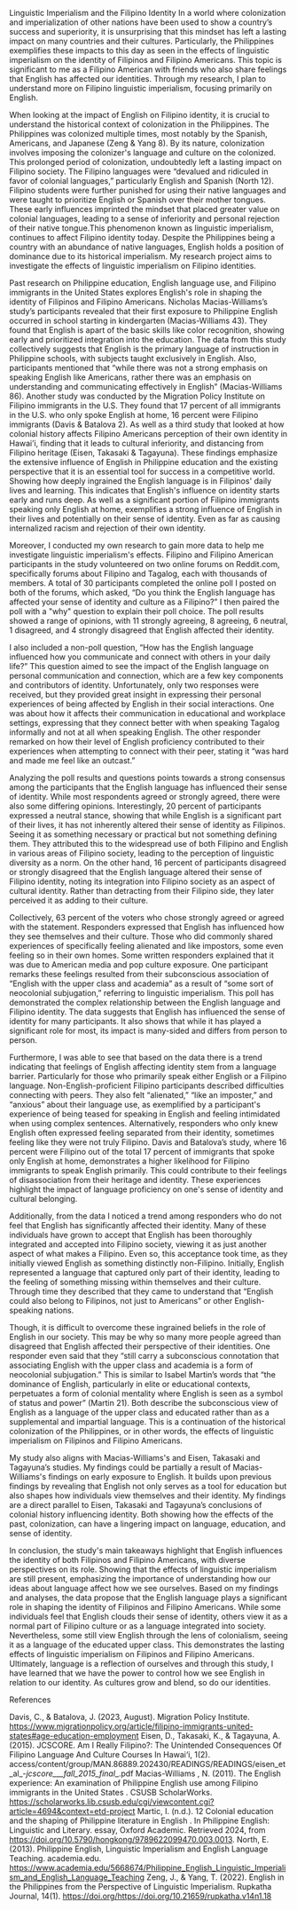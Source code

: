Linguistic Imperialism and the Filipino Identity
        	In a world where colonization and imperialization of other nations have been used to show a country’s success and superiority, it is unsurprising that this mindset has left a lasting impact on many countries and their cultures. Particularly, the Philippines exemplifies these impacts to this day as seen in the effects of linguistic imperialism on the identity of Filipinos and Filipino Americans. This topic is significant to me as a Filipino American with friends who also share feelings that English has affected our identities. Through my research, I plan to understand more on Filipino linguistic imperialism, focusing primarily on English.

When looking at the impact of English on Filipino identity, it is crucial to understand the
historical context of colonization in the Philippines. The Philippines was colonized multiple times, most notably by the Spanish, Americans, and Japanese (Zeng & Yang 8). By its nature, colonization involves imposing the colonizer's language and culture on the colonized. This prolonged period of colonization, undoubtedly left a lasting impact on Filipino society. The Filipino languages were “devalued and ridiculed in favor of colonial languages,” particularly English and Spanish (North 12). Filipino students were further punished for using their native languages and were taught to prioritize English or Spanish over their mother tongues. These early influences imprinted the mindset that placed greater value on colonial languages, leading to a sense of inferiority and personal rejection of their native tongue.This phenomenon known as linguistic imperialism, continues to affect Filipino identity today. Despite the Philippines being a country with an abundance of native languages, English holds a position of dominance due to its historical imperialism. My research project aims to investigate the effects of linguistic imperialism on Filipino identities.

Past research on Philippine education, English language use, and Filipino immigrants in the United States explores English's role in shaping the identity of Filipinos and Filipino Americans. Nicholas Macias-Williams’s study’s participants revealed that their first exposure to Philippine English occurred in school starting in kindergarten (Macias-Williams 43). They found that English is apart of the basic skills like color recognition, showing early and prioritized integration into the education. The data from this study collectively suggests that English is the primary language of instruction in Philippine schools, with subjects taught exclusively in English. Also, participants mentioned that “while there was not a strong emphasis on speaking English like Americans, rather there was an emphasis on understanding and communicating effectively in English” (Macias-Williams 86). Another study was conducted by the Migration Policy Institute on Filipino immigrants in the U.S. They found that 17 percent of all immigrants in the U.S. who only spoke English at home, 16 percent were Filipino immigrants (Davis & Batalova 2). As well as a third study that looked at how colonial history affects Filipino Americans perception of their own identity in Hawai’i, finding that it leads to cultural inferiority, and distancing from Filipino heritage (Eisen, Takasaki & Tagayuna). These findings emphasize the extensive influence of English in Philippine education and the existing perspective that it is an essential tool for success in a competitive world. Showing how deeply ingrained the English language is in Filipinos' daily lives and learning. This indicates that English's influence on identity starts early and runs deep. As well as a significant portion of Filipino immigrants speaking only English at home, exemplifies a strong influence of English in their lives and potentially on their sense of identity. Even as far as causing internalized racism and rejection of their own identity.

Moreover, I conducted my own research to gain more data to help me investigate linguistic imperialism's effects. Filipino and Filipino American participants in the study volunteered on two online forums on Reddit.com, specifically forums about Filipino and Tagalog, each with thousands of members. A total of 30 participants completed the online poll I posted on both of the forums, which asked, “Do you think the English language has affected your sense of identity and culture as a Filipino?” I then paired the poll with a "why" question to explain their poll choice. The poll results showed a range of opinions, with 11 strongly agreeing, 8 agreeing, 6 neutral, 1 disagreed, and 4 strongly disagreed that English affected their identity. 

I also included a non-poll question, “How has the English language influenced how you communicate and connect with others in your daily life?” This question aimed to see the impact of the English language on personal communication and connection, which are a few key components and contributors of identity. Unfortunately, only two responses were received, but they provided great insight in expressing their personal experiences of being affected by English in their social interactions. One was about how it affects their communication in educational and workplace settings, expressing that they connect better with when speaking Tagalog informally and not at all when speaking English. The other responder remarked on how their level of English proficiency contributed to their experiences when attempting to connect with their peer, stating it “was hard and made me feel like an outcast.”

Analyzing the poll results and questions points towards a strong consensus among the participants that the English language has influenced their sense of identity. While most respondents agreed or strongly agreed, there were also some differing opinions. Interestingly, 20 percent of participants expressed a neutral stance, showing that while English is a significant part of their lives, it has not inherently altered their sense of identity as Filipinos. Seeing it as something necessary or practical but not something defining them. They attributed this to the widespread use of both Filipino and English in various areas of Filipino society, leading to the perception of linguistic diversity as a norm. On the other hand, 16 percent of participants disagreed or strongly disagreed that the English language altered their sense of Filipino identity, noting its integration into Filipino society as an aspect of cultural identity. Rather than detracting from their Filipino side, they later perceived it as adding to their culture.

Collectively, 63 percent of the voters who chose strongly agreed or agreed with the statement. Responders expressed that English has influenced how they see themselves and their culture. Those who did commonly shared experiences of specifically feeling alienated and like impostors, some even feeling so in their own homes. Some written responders explained that it was due to American media and pop culture exposure. One participant remarks these feelings resulted from their subconscious association of “English with the upper class and academia” as a result of “some sort of neocolonial subjugation,” referring to linguistic imperialism. This poll has demonstrated the complex relationship between the English language and Filipino identity. The data suggests that English has influenced the sense of identity for many participants. It also shows that while it has played a significant role for most, its impact is many-sided and differs from person to person.

Furthermore, I was able to see that based on the data there is a trend indicating that feelings of English affecting identity stem from a language barrier. Particularly for those who primarily speak either English or a Filipino language. Non-English-proficient Filipino participants described difficulties connecting with peers. They also felt “alienated,” “like an imposter,” and “anxious” about their language use, as exemplified by a participant's experience of being teased for speaking in English and feeling intimidated when using complex sentences. Alternatively, responders who only knew English often expressed feeling separated from their identity, sometimes feeling like they were not truly Filipino. Davis and Batalova’s study, where 16 percent were Filipino out of the total 17 percent of immigrants that spoke only English at home, demonstrates a higher likelihood for Filipino immigrants to speak English primarily. This could contribute to their feelings of disassociation from their heritage and identity. These experiences highlight the impact of language proficiency on one's sense of identity and cultural belonging.

Additionally, from the data I noticed a trend among responders who do not feel that English has significantly affected their identity. Many of these individuals have grown to accept that English has been thoroughly integrated and accepted into Filipino society, viewing it as just another aspect of what makes a Filipino. Even so, this acceptance took time, as they initially viewed English as something distinctly non-Filipino. Initially, English represented a language that captured only part of their identity, leading to the feeling of something missing within themselves and their culture. Through time they described that they came to understand that “English could also belong to Filipinos, not just to Americans” or other English-speaking nations. 

Though, it is difficult to overcome these ingrained beliefs in the role of English in our society. This may be why so many more people agreed than disagreed that English affected their perspective of their identities. One responder even said that they “still carry a subconscious connotation that associating English with the upper class and academia is a form of neocolonial subjugation.” This is similar to Isabel Martin’s words that “the dominance of English, particularly in elite or educational contexts, perpetuates a form of colonial mentality where English is seen as a symbol of status and power” (Martin 21). Both describe the subconscious view of English as a language of the upper class and educated rather than as a supplemental and impartial language. This is a continuation of the historical colonization of the Philippines, or in other words, the effects of linguistic imperialism on Filipinos and Filipino Americans. 

My study also aligns with Macias-Williams's and Eisen, Takasaki and Tagayuna’s studies. My findings could be partially a result of Macias-Williams's findings on early exposure to English. It builds upon previous findings by revealing that English not only serves as a tool for education but also shapes how individuals view themselves and their identity. My findings are a direct parallel to Eisen, Takasaki and Tagayuna’s conclusions of colonial history influencing identity. Both showing how the effects of the past, colonization, can have a lingering impact on language, education, and sense of identity.

In conclusion, the study's main takeaways highlight that English influences the identity of both Filipinos and Filipino Americans, with diverse perspectives on its role. Showing that the effects of linguistic imperialism are still present, emphasizing the importance of understanding how our ideas about language affect how we see ourselves. Based on my findings and analyses, the data propose that the English language plays a significant role in shaping the identity of Filipinos and Filipino Americans. While some individuals feel that English clouds their sense of identity, others view it as a normal part of Filipino culture or as a language integrated into society. Nevertheless, some still view English through the lens of colonialism, seeing it as a language of the educated upper class. This demonstrates the lasting effects of linguistic imperialism on Filipinos and Filipino Americans. Ultimately, language is a reflection of ourselves and through this study, I have learned that we have the power to control how we see English in relation to our identity. As cultures grow and blend, so do our identities.


References

Davis, C., & Batalova, J. (2023, August). Migration Policy Institute. https://www.migrationpolicy.org/article/filipino-immigrants-united-states#age-education-employment 
Eisen, D., Takasaki, K., & Tagayuna, A. (2015). JCSCORE. Am I Really Filipino?: The Unintended Consequences Of Filipino Language And Culture Courses In Hawai‘i, 1(2). access/content/group/MAN.86889.202430/READINGS/READINGS/eisen_et_al_-_jcscore___fall_2015_final__.pdf 
Macias-Williams , N. (2011). The English experience: An examination of Philippine English use among Filipino immigrants in the United States . CSUSB ScholarWorks. https://scholarworks.lib.csusb.edu/cgi/viewcontent.cgi?article=4694&context=etd-project 
Martic, I. (n.d.). 12 Colonial education and the shaping of Philippine literature in English . In Philippine English: Linguistic and Literary. essay, Oxford Academic. Retrieved 2024, from https://doi.org/10.5790/hongkong/9789622099470.003.0013. 
North, E. (2013). Philippine English, Linguistic Imperialism and English Language Teaching. academia.edu. https://www.academia.edu/5668674/Philippine_English_Linguistic_Imperialism_and_English_Language_Teaching 
Zeng, J., & Yang, T. (2022). English in the Philippines from the Perspective of Linguistic Imperialism. Rupkatha Journal, 14(1). https://doi.org/https://doi.org/10.21659/rupkatha.v14n1.18 

